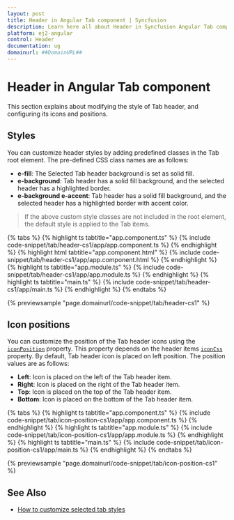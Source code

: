 ```yaml
---
layout: post
title: Header in Angular Tab component | Syncfusion
description: Learn here all about Header in Syncfusion Angular Tab component of Syncfusion Essential JS 2 and more.
platform: ej2-angular
control: Header 
documentation: ug
domainurl: ##DomainURL##
---
```


# Header in Angular Tab component

This section explains about modifying the style of Tab header, and configuring its icons and positions.

## Styles

You can customize header styles by adding predefined classes in the Tab root element. The pre-defined CSS class names are as follows:

* **e-fill**: The Selected Tab header background is set as solid fill.
* **e-background**: Tab header has a solid fill background, and the selected header has a highlighted border.
* **e-background e-accent**: Tab header has a solid fill background, and the selected header has a highlighted border with accent color.

> If the above custom style classes are not included in the root element, the default style is applied to the Tab items.

{% tabs %}
{% highlight ts tabtitle="app.component.ts" %}
{% include code-snippet/tab/header-cs1/app/app.component.ts %}
{% endhighlight %}
{% highlight html tabtitle="app.component.html" %}
{% include code-snippet/tab/header-cs1/app/app.component.html %}
{% endhighlight %}
{% highlight ts tabtitle="app.module.ts" %}
{% include code-snippet/tab/header-cs1/app/app.module.ts %}
{% endhighlight %}
{% highlight ts tabtitle="main.ts" %}
{% include code-snippet/tab/header-cs1/app/main.ts %}
{% endhighlight %}
{% endtabs %}
  
{% previewsample "page.domainurl/code-snippet/tab/header-cs1" %}

## Icon positions

You can customize the position of the Tab header icons using the [`iconPosition`](https://ej2.syncfusion.com/angular/documentation/api/tab/header#iconposition) property.  This property depends on the header items [`iconCss`](https://ej2.syncfusion.com/angular/documentation/api/tab/header#iconcss) property.  By default, Tab header icon is placed on left position.  The position values are as follows:

* **Left**: Icon is placed on the left of the Tab header item.
* **Right**: Icon is placed on the right of the Tab header item.
* **Top**: Icon is placed on the top of the Tab header item.
* **Bottom**: Icon is placed on the bottom of the Tab header item.

{% tabs %}
{% highlight ts tabtitle="app.component.ts" %}
{% include code-snippet/tab/icon-position-cs1/app/app.component.ts %}
{% endhighlight %}
{% highlight ts tabtitle="app.module.ts" %}
{% include code-snippet/tab/icon-position-cs1/app/app.module.ts %}
{% endhighlight %}
{% highlight ts tabtitle="main.ts" %}
{% include code-snippet/tab/icon-position-cs1/app/main.ts %}
{% endhighlight %}
{% endtabs %}
  
{% previewsample "page.domainurl/code-snippet/tab/icon-position-cs1" %}

## See Also

* [How to customize selected tab styles](./how-to/customize-selected-tab-styles/)
